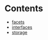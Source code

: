 

# Contents
- [facets](/src/Compensation/rule701/facets)
- [interfaces](/src/Compensation/rule701/interfaces)
- [storage](/src/Compensation/rule701/storage)

